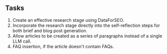 ## Tasks

1. Create an effective research stage using DataForSEO.
2. Incorporate the research stage directly into the self-reflection steps for both brief and blog post generation.
3. Allow articles to be created as a series of paragraphs instead of a single LLM call.
4. FAQ insertion, if the article doesn't contain FAQs.
